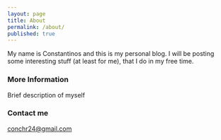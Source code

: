 ```yaml
---
layout: page
title: About
permalink: /about/
published: true
---
```


My name is Constantinos and this is my personal blog. I will be posting some interesting stuff (at least for me), that I do in my free time.

### More Information

Brief description of myself

### Contact me

[conchr24@gmail.com](mailto:conchr24@gmail.com)
